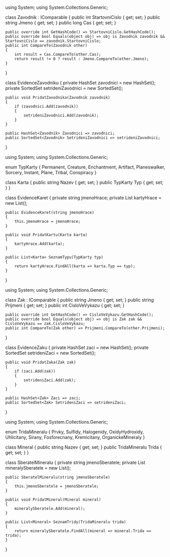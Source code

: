 using System;
using System.Collections.Generic;

class Zavodnik : IComparable<Zavodnik>
{
    public int StartovniCislo { get; set; }
    public string Jmeno { get; set; }
    public long Cas { get; set; }

    public override int GetHashCode() => StartovniCislo.GetHashCode();
    public override bool Equals(object obj) => obj is Zavodnik zavodnik && StartovniCislo == zavodnik.StartovniCislo;
    public int CompareTo(Zavodnik other)
    {
        int result = Cas.CompareTo(other.Cas);
        return result != 0 ? result : Jmeno.CompareTo(other.Jmeno);
    }
}

class EvidenceZavodniku
{
    private HashSet<Zavodnik> zavodnici = new HashSet<Zavodnik>();
    private SortedSet<Zavodnik> setrideniZavodnici = new SortedSet<Zavodnik>();

    public void PridatZavodnika(Zavodnik zavodnik)
    {
        if (zavodnici.Add(zavodnik))
        {
            setrideniZavodnici.Add(zavodnik);
        }
    }

    public HashSet<Zavodnik> Zavodnici => zavodnici;
    public SortedSet<Zavodnik> SetrideniZavodnici => setrideniZavodnici;
}

using System;
using System.Collections.Generic;

enum TypKarty { Permanent, Creature, Enchantment, Artifact, Planeswalker, Sorcery, Instant, Plane, Tribal, Conspiracy }

class Karta
{
    public string Nazev { get; set; }
    public TypKarty Typ { get; set; }
}

class EvidenceKaret
{
    private string jmenoHrace;
    private List<Karta> kartyHrace = new List<Karta>();

    public EvidenceKaret(string jmenoHrace)
    {
        this.jmenoHrace = jmenoHrace;
    }

    public void PridatKartu(Karta karta)
    {
        kartyHrace.Add(karta);
    }

    public List<Karta> SeznamTypu(TypKarty typ)
    {
        return kartyHrace.FindAll(karta => karta.Typ == typ);
    }
}






using System;
using System.Collections.Generic;

class Zak : IComparable<Zak>
{
    public string Jmeno { get; set; }
    public string Prijmeni { get; set; }
    public int CisloVeVykazu { get; set; }

    public override int GetHashCode() => CisloVeVykazu.GetHashCode();
    public override bool Equals(object obj) => obj is Zak zak && CisloVeVykazu == zak.CisloVeVykazu;
    public int CompareTo(Zak other) => Prijmeni.CompareTo(other.Prijmeni);
}

class EvidenceZaku
{
    private HashSet<Zak> zaci = new HashSet<Zak>();
    private SortedSet<Zak> setrideniZaci = new SortedSet<Zak>();

    public void PridatZaka(Zak zak)
    {
        if (zaci.Add(zak))
        {
            setrideniZaci.Add(zak);
        }
    }

    public HashSet<Zak> Zaci => zaci;
    public SortedSet<Zak> SetrideniZaci => setrideniZaci;
}

using System;
using System.Collections.Generic;

enum TridaMineralu { Prvky, Sulfidy, Halogenidy, OxidyHydroxidy, Uhlicitany, Sirany, Fosforecnany, Kremicitany, OrganickeMineraly }

class Mineral
{
    public string Nazev { get; set; }
    public TridaMineralu Trida { get; set; }
}

class SberatelMineralu
{
    private string jmenoSberatele;
    private List<Mineral> mineralySberatele = new List<Mineral>();

    public SberatelMineralu(string jmenoSberatele)
    {
        this.jmenoSberatele = jmenoSberatele;
    }

    public void PridatMineral(Mineral mineral)
    {
        mineralySberatele.Add(mineral);
    }

    public List<Mineral> SeznamTridy(TridaMineralu trida)
    {
        return mineralySberatele.FindAll(mineral => mineral.Trida == trida);
    }
}

